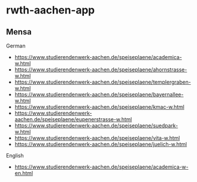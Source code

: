 # rwth-aachen-app

## Mensa
German
* https://www.studierendenwerk-aachen.de/speiseplaene/academica-w.html
* https://www.studierendenwerk-aachen.de/speiseplaene/ahornstrasse-w.html
* https://www.studierendenwerk-aachen.de/speiseplaene/templergraben-w.html
* https://www.studierendenwerk-aachen.de/speiseplaene/bayernallee-w.html
* https://www.studierendenwerk-aachen.de/speiseplaene/kmac-w.html
* https://www.studierendenwerk-aachen.de/speiseplaene/eupenerstrasse-w.html
* https://www.studierendenwerk-aachen.de/speiseplaene/suedpark-w.html
* https://www.studierendenwerk-aachen.de/speiseplaene/vita-w.html
* https://www.studierendenwerk-aachen.de/speiseplaene/juelich-w.html

English
* https://www.studierendenwerk-aachen.de/speiseplaene/academica-w-en.html
